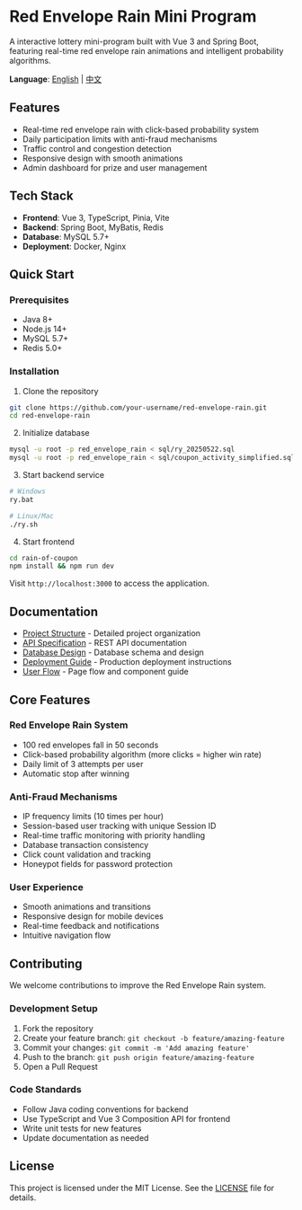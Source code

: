 # Red Envelope Rain Mini Program

A interactive lottery mini-program built with Vue 3 and Spring Boot, featuring real-time red envelope rain animations and intelligent probability algorithms.

**Language**: [English](./README.md) | [中文](./README.cn.md)

## Features

- Real-time red envelope rain with click-based probability system
- Daily participation limits with anti-fraud mechanisms
- Traffic control and congestion detection
- Responsive design with smooth animations
- Admin dashboard for prize and user management

## Tech Stack

- **Frontend**: Vue 3, TypeScript, Pinia, Vite
- **Backend**: Spring Boot, MyBatis, Redis
- **Database**: MySQL 5.7+
- **Deployment**: Docker, Nginx

## Quick Start

### Prerequisites

- Java 8+
- Node.js 14+
- MySQL 5.7+
- Redis 5.0+

### Installation

1. Clone the repository
```bash
git clone https://github.com/your-username/red-envelope-rain.git
cd red-envelope-rain
```

2. Initialize database
```bash
mysql -u root -p red_envelope_rain < sql/ry_20250522.sql
mysql -u root -p red_envelope_rain < sql/coupon_activity_simplified.sql
```

3. Start backend service
```bash
# Windows
ry.bat

# Linux/Mac
./ry.sh
```

4. Start frontend
```bash
cd rain-of-coupon
npm install && npm run dev
```

Visit `http://localhost:3000` to access the application.

## Documentation

- [Project Structure](./docs/project-structure.md) - Detailed project organization
- [API Specification](./docs/api-specification.md) - REST API documentation
- [Database Design](./docs/database-design.md) - Database schema and design
- [Deployment Guide](./docs/deployment-guide.md) - Production deployment instructions
- [User Flow](./docs/user-flow.md) - Page flow and component guide

## Core Features

### Red Envelope Rain System
- 100 red envelopes fall in 50 seconds
- Click-based probability algorithm (more clicks = higher win rate)
- Daily limit of 3 attempts per user
- Automatic stop after winning

### Anti-Fraud Mechanisms
- IP frequency limits (10 times per hour)
- Session-based user tracking with unique Session ID
- Real-time traffic monitoring with priority handling
- Database transaction consistency
- Click count validation and tracking
- Honeypot fields for password protection

### User Experience
- Smooth animations and transitions
- Responsive design for mobile devices
- Real-time feedback and notifications
- Intuitive navigation flow

## Contributing

We welcome contributions to improve the Red Envelope Rain system.

### Development Setup

1. Fork the repository
2. Create your feature branch: `git checkout -b feature/amazing-feature`
3. Commit your changes: `git commit -m 'Add amazing feature'`
4. Push to the branch: `git push origin feature/amazing-feature`
5. Open a Pull Request

### Code Standards

- Follow Java coding conventions for backend
- Use TypeScript and Vue 3 Composition API for frontend
- Write unit tests for new features
- Update documentation as needed

## License

This project is licensed under the MIT License. See the [LICENSE](./LICENSE) file for details.
